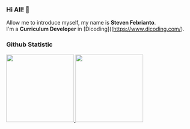 ### Hi All! 👋

Allow me to introduce myself, my name is **Steven Febrianto**.\
I'm a **Curriculum Developer** in [Dicoding]((https://www.dicoding.com/).

### Github Statistic
<p align="left">
<a href="https://github.com/dimasmds">
  <img height="180em" src="https://github-readme-stats.vercel.app/api?username=Lightsoft123&show_icons=true&theme=algolia&include_all_commits=true&count_private=true"/>
  <img height="180em" src="https://github-readme-stats-eight-theta.vercel.app/api/top-langs/?username=Lightsoft123&layout=compact&langs_count=8&theme=algolia"/>
</a>
</p>


<!--
**Lightsoft123/Lightsoft123** is a ✨ _special_ ✨ repository because its `README.md` (this file) appears on your GitHub profile.

Here are some ideas to get you started:

- 🔭 I’m currently working on ...
- 🌱 I’m currently learning ...
- 👯 I’m looking to collaborate on ...
- 🤔 I’m looking for help with ...
- 💬 Ask me about ...
- 📫 How to reach me: ...
- 😄 Pronouns: ...
- ⚡ Fun fact: ...
-->
